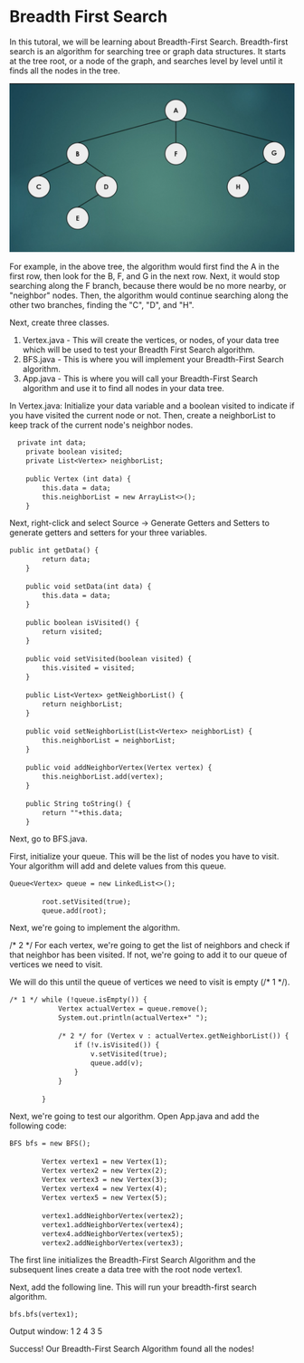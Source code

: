 <h1> Breadth First Search </h1>

In this tutoral, we will be learning about Breadth-First Search.  Breadth-first search is an algorithm for searching tree or graph data structures.  It starts at the tree root, or a node of the graph, and searches level by level until it finds all the nodes in the tree.

<img src="images/tree.png" alt="tree"></img>

For example, in the above tree, the algorithm would first find the A in the first row, then look for the B, F, and G in the next row.  Next, it would stop searching along the F branch, because there would be no more nearby, or "neighbor" nodes.  Then, the algorithm would continue searching along the other two branches, finding the "C", "D", and "H".

Next, create three classes.  
1. Vertex.java - This will create the vertices, or nodes, of your data tree which will be used to test your Breadth First Search algorithm. 
2. BFS.java - This is where you will implement your Breadth-First Search algorithm.
3. App.java - This is where you will call your Breadth-First Search algorithm and use it to find all nodes in your data tree.

In Vertex.java:
Initialize your data variable and a boolean visited to indicate if you have visited the current node or not.  Then, create a neighborList to keep track of the current node's neighbor nodes.  
```
  private int data;
	private boolean visited;
	private List<Vertex> neighborList;
	
	public Vertex (int data) {
		this.data = data;
		this.neighborList = new ArrayList<>();
	}
```

Next, right-click and select Source -> Generate Getters and Setters to generate getters and setters for your three variables. 

```
public int getData() {
		return data;
	}

	public void setData(int data) {
		this.data = data;
	}

	public boolean isVisited() {
		return visited;
	}

	public void setVisited(boolean visited) {
		this.visited = visited;
	}

	public List<Vertex> getNeighborList() {
		return neighborList;
	}

	public void setNeighborList(List<Vertex> neighborList) {
		this.neighborList = neighborList;
	}
	
	public void addNeighborVertex(Vertex vertex) {
		this.neighborList.add(vertex);
	}
	
	public String toString() {
		return ""+this.data;
	}
```
Next, go to BFS.java.

First, initialize your queue.  This will be the list of nodes you have to visit.  Your algorithm will add and delete values from this queue. 

```
Queue<Vertex> queue = new LinkedList<>();
		
		root.setVisited(true);
		queue.add(root);
```

Next, we're going to implement the algorithm.  

/* 2 */ For each vertex, we're going to get the list of neighbors and check if that neighbor has been visited.  If not, we're going to add it to our queue of vertices we need to visit.  

We will do this until the queue of vertices we need to visit is empty (/* 1 */).

```
/* 1 */ while (!queue.isEmpty()) {
			Vertex actualVertex = queue.remove();
			System.out.println(actualVertex+" ");
			
			/* 2 */ for (Vertex v : actualVertex.getNeighborList()) {
				if (!v.isVisited()) {
					v.setVisited(true);
					queue.add(v);
				}
			}
			
		}
```

Next, we're going to test our algorithm.  Open App.java and add the following code:
```
BFS bfs = new BFS();
		
		Vertex vertex1 = new Vertex(1);
		Vertex vertex2 = new Vertex(2);
		Vertex vertex3 = new Vertex(3);
		Vertex vertex4 = new Vertex(4);
		Vertex vertex5 = new Vertex(5);
		
		vertex1.addNeighborVertex(vertex2);
		vertex1.addNeighborVertex(vertex4);
		vertex4.addNeighborVertex(vertex5);
		vertex2.addNeighborVertex(vertex3);
```
The first line initializes the Breadth-First Search Algorithm and the subsequent lines create a data tree with the root node vertex1.

Next, add the following line.  This will run your breadth-first search algorithm.
```
bfs.bfs(vertex1);
```


Output window:
1 
2 
4 
3 
5 


Success!  Our Breadth-First Search Algorithm found all the nodes!

